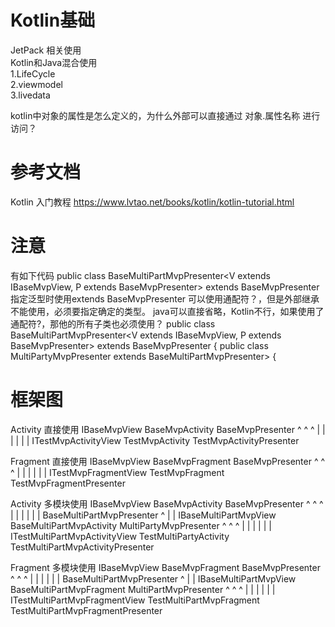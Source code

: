 # Kotlin基础  
JetPack 相关使用  
Kotlin和Java混合使用  
1.LifeCycle  
2.viewmodel  
3.livedata  

kotlin中对象的属性是怎么定义的，为什么外部可以直接通过 对象.属性名称 进行访问？

# 参考文档
Kotlin 入门教程
https://www.lvtao.net/books/kotlin/kotlin-tutorial.html

# 注意
有如下代码
public class BaseMultiPartMvpPresenter<V extends IBaseMvpView, P extends BaseMvpPresenter> extends BaseMvpPresenter<V> 
指定泛型时使用extends BaseMvpPresenter 可以使用通配符？，但是外部继承不能使用，必须要指定确定的类型。
java可以直接省略，Kotlin不行，如果使用了通配符?，那他的所有子类也必须使用？
public class BaseMultiPartMvpPresenter<V extends IBaseMvpView, P extends BaseMvpPresenter<?>> extends BaseMvpPresenter<V> {
public class MultiPartyMvpPresenter<V extends IBaseMvpView> extends BaseMultiPartMvpPresenter<V, MultiPartyMvpPresenter<?>> {

# 框架图
Activity 直接使用
IBaseMvpView                    BaseMvpActivity                    BaseMvpPresenter
     ^                                 ^                                   ^
     |                                 |                                   |
     |                                 |                                   |
ITestMvpActivityView            TestMvpActivity                 TestMvpActivityPresenter

Fragment 直接使用
IBaseMvpView                    BaseMvpFragment                    BaseMvpPresenter
     ^                                 ^                                   ^
     |                                 |                                   |
     |                                 |                                   |
ITestMvpFragmentView            TestMvpFragment                 TestMvpFragmentPresenter

Activity 多模块使用
    IBaseMvpView                    BaseMvpActivity                    BaseMvpPresenter
         ^                                 ^                                   ^
         |                                 |                                   |
         |                                 |                                   |
                                                                     BaseMultiPartMvpPresenter
                                                                               ^
                                                                               |
                                                                               |
IBaseMultiPartMvpView            BaseMultiPartMvpActivity             MultiPartyMvpPresenter
         ^                                 ^                                   ^
         |                                 |                                   |
         |                                 |                                   |
ITestMultiPartMvpActivityView    TestMultiPartyActivity          TestMultiPartMvpActivityPresenter

Fragment 多模块使用
IBaseMvpView                    BaseMvpFragment                    BaseMvpPresenter
     ^                                 ^                                   ^
     |                                 |                                   |
     |                                 |                                   |
BaseMultiPartMvpPresenter
     ^
     |
     |
IBaseMultiPartMvpView             BaseMultiPartMvpFragment            MultiPartMvpPresenter
     ^                                 ^                                   ^
     |                                 |                                   |
     |                                 |                                   |
ITestMultiPartMvpFragmentView        TestMultiPartMvpFragment        TestMultiPartMvpFragmentPresenter


